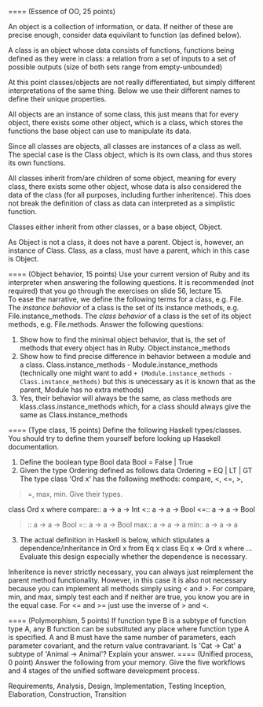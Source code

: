 ==== (Essence of OO, 25 points)

An object is a collection of information, or data. If neither of these are precise enough, consider data equivilant to function (as defined below).

A class is an object whose data consists of functions, functions being defined as they were in class: a relation from a set of inputs to a set of possible outputs (size of both sets range from empty-unbounded)

At this point classes/objects are not really differentiated, but simply different interpretations of the same thing. Below we use their different names to define their unique properties.

All objects are an instance of some class, this just means that for every object, there exists some other object, which is a class, which stores the functions the base object can use to manipulate its data.

Since all classes are objects, all classes are instances of a class as well.
The special case is the Class object, which is its own class, and thus stores its own functions.

All classes inherit from/are children of some object, meaning for every class, there exists some other object, whose data is also considered the data of the class (for all purposes, including further inheritence). This does not break the definition of class as data can interpreted as a simplistic function.

Classes either inherit from other classes, or a base object, Object.

As Object is not a class, it does not have a parent. Object is, however, an instance of Class. Class, as a class, must have a parent, which in this case is Object.


==== (Object behavior, 15 points)
Use your current version of Ruby and its interpreter when answering
the following questions.  It is recommended (not required) that you go
through the exercises on slide 56, lecture 15.  
To ease the narrative, we define the following terms for a class,
e.g. File.  The *instance behavior* of a class is the set of its
instance methods, e.g. File.instance_methods.  The *class behavior* of
a class is the set of its object methods, e.g. File.methods.  Answer
the following questions:
1) Show how to find the minimal object behavior, that is, the set of
methods that every object has in Ruby.
Object.instance_methods
2) Show how to find precise difference in behavior between a module
and a class.
Class.instance_methods - Module.instance_methods (technically one might want to add `+ (Module.instance_methods - Class.instance_methods)` but this is unecessary as it is known that as the parent, Module has no extra methods)
3) Yes, their behavior will always be the same, as class methods are klass.class.instance_methods which, for a class should always give the same as Class.instance_methods



==== (Type class, 15 points)
Define the following Haskell types/classes.  You should try to 
define them yourself before looking up Hasekell documentation.
1) Define the boolean type Bool
data Bool = False | True
2) Given the type Ordering defined as follows
data Ordering           =  EQ | LT | GT 
The type class 'Ord x' has the following methods: compare, <, <=, >,
>=, max, min.  Give their types.

class Ord x where 
  compare:: a -> a -> Int
  <:: a -> a -> Bool
  <=:: a -> a -> Bool
  >:: a -> a -> Bool
  >=:: a -> a -> Bool
  max:: a -> a -> a
  min:: a -> a -> a

3) The actual definition in Haskell is below, which stipulates a
dependence/inheritance in Ord x  from Eq x
class Eq x => Ord x where ...
Evaluate this design especially whether the dependence is necessary.

Inheritence is never strictly necessary, you can always just reimplement the parent method functionality.
However, in this case it is also not necessary because you can implement all methods simply using < and >. For compare, min, and max, simply test each and if neither are true, you know you are in the equal case. For <= and >= just use the inverse of > and <.

==== (Polymorphism, 5 points)
If function type B is a subtype of function type A, any B function can
be substituted any place where function type A is specified.  A and B
must have the same number of parameters, each parameter covariant, and
the return value contravariant.  Is 'Cat -> Cat' a subtype of 'Animal
-> Animal'?  Explain your answer.
==== (Unified process, 0 point)
Answer the following from your memory.  Give the five workflows
and 4 stages of the unified software development process.





























Requirements, Analysis, Design, Implementation, Testing
Inception, Elaboration, Construction, Transition


